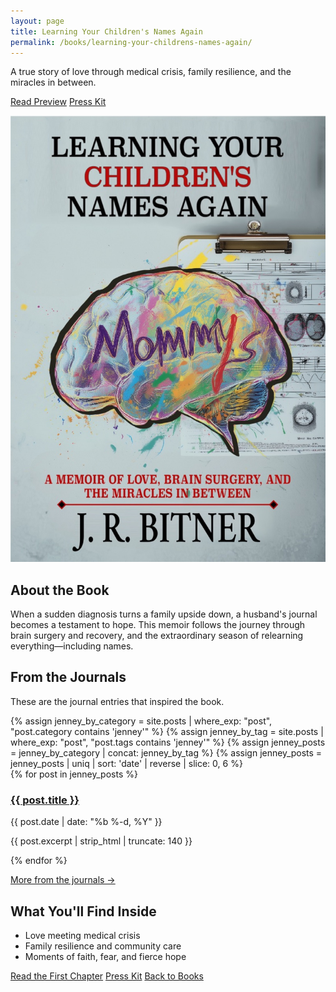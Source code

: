 ```yaml
---
layout: page
title: Learning Your Children's Names Again
permalink: /books/learning-your-childrens-names-again/
---
```


<section class="hero">
  <div class="hero-text">
    <p class="sub">A true story of love through medical crisis, family resilience, and the miracles in between.</p>
    <p>
      <a class="btn" href="/books/learning-your-childrens-names-again/preview">Read Preview</a>
      <a class="btn secondary" href="/books/learning-your-childrens-names-again/press-kit">Press Kit</a>
    </p>
  </div>
  <div class="hero-visual">
    <div id="book3d" 
         data-cover-front="/assets/books/learning-your-childrens-names-again/cover-front.jpg"
         data-cover-back="/assets/books/learning-your-childrens-names-again/cover-back.jpg"
         data-cover-spine="/assets/books/learning-your-childrens-names-again/cover-spine.jpg">
      <noscript>
        <img src="/assets/books/learning-your-childrens-names-again/cover-front.jpg" alt="Book cover" />
      </noscript>
    </div>
  </div>
  
</section>

<section class="about">
  <h2>About the Book</h2>
  <p>
    When a sudden diagnosis turns a family upside down, a husband's journal becomes a testament to hope. 
    This memoir follows the journey through brain surgery and recovery, and the extraordinary season of relearning everything—including names.
  </p>
</section>

<section class="journals">
  <h2>From the Journals</h2>
  <p>These are the journal entries that inspired the book.</p>
  {% assign jenney_by_category = site.posts | where_exp: "post", "post.category contains 'jenney'" %}
  {% assign jenney_by_tag = site.posts | where_exp: "post", "post.tags contains 'jenney'" %}
  {% assign jenney_posts = jenney_by_category | concat: jenney_by_tag %}
  {% assign jenney_posts = jenney_posts | uniq | sort: 'date' | reverse | slice: 0, 6 %}
  <div class="journal-grid">
    {% for post in jenney_posts %}
      <article class="journal-card">
        <h3><a href="{{ post.url }}">{{ post.title }}</a></h3>
        <p class="meta">{{ post.date | date: "%b %-d, %Y" }}</p>
        <p>{{ post.excerpt | strip_html | truncate: 140 }}</p>
      </article>
    {% endfor %}
  </div>
  <p><a class="inline" href="/archive">More from the journals →</a></p>
</section>

<section class="highlights">
  <h2>What You'll Find Inside</h2>
  <ul>
    <li>Love meeting medical crisis</li>
    <li>Family resilience and community care</li>
    <li>Moments of faith, fear, and fierce hope</li>
  </ul>
</section>

<section class="cta">
  <a class="btn btn-primary" href="/books/learning-your-childrens-names-again/preview">Read the First Chapter</a>
  <a class="btn secondary" href="/books/learning-your-childrens-names-again/press-kit">Press Kit</a>
  <a class="btn secondary" href="/books/">Back to Books</a>
  
</section>

<script type="module" src="/assets/js/three-book.js"></script>


